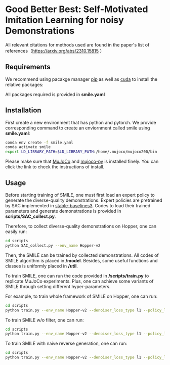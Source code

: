 # Good Better Best: Self-Motivated Imitation Learning for noisy Demonstrations

All relevant citations for methods used are found in the paper's list of references（https://arxiv.org/abs/2310.15815 ）

## Requirements

We recommend using pacakge manager [pip](https://pip.pypa.io/en/stable/) as well as 
[cuda](https://developer.nvidia.com/cuda-toolkit) to install the relative packages:

All packages required is provided in **smile.yaml**

## Installation

First create a new environment that has python and pytorch. 
We provide corresponding command to create an enviornment called smile using **smile.yaml**:

```bash
conda env create -f smile.yaml
conda activate smile
export LD_LIBRARY_PATH=$LD_LIBRARY_PATH:/home/.mujoco/mujoco200/bin
```

Please make sure that [MuJoCo](https://github.com/deepmind/mujoco) and [mujoco-py](https://github.com/openai/mujoco-py) is installed finely. You can click the link to check the instructions of install.


## Usage
Before starting training of SMILE, one must first load an expert policy to generate the diverse-quality demonstrations. Expert policies are pretrained by SAC implemented in [stable-baselines3](https://github.com/DLR-RM/stable-baselines3). Codes to load their trained parameters and generate demonstrations is provided in **scripts/SAC_collect.py**.

Therefore, to collect diverse-quality demonstrations on Hopper, one can easily run:

```bash
cd scripts
python SAC_collect.py --env_name Hopper-v2
```

Then, the SMILE can be trained by collected demonstrations. All codes of SMILE algorithm is placed in **/model**. Besides, some useful functions and classes is uniformly placed in **/util**.

To train SMILE, one can run the code provided in **/scripts/train.py** to replicate MuJoCo experiments. Plus, one can achieve some variants of SMILE through setting different hyper-parameters.

For example, to train whole framework of SMILE on Hopper, one can run:
```bash
cd scripts
python train.py --env_name Hopper-v2 --denoiser_loss_type l1 --policy_loss_type l2  
```

To train SMILE w/o filter, one can run:
```bash
cd scripts
python train.py --env_name Hopper-v2 --denoiser_loss_type l1 --policy_loss_type l2 --no_filtering True 
```

To train SMILE with naive reverse generation, one can run:
```bash
cd scripts
python train.py --env_name Hopper-v2 --denoiser_loss_type l1 --policy_loss_type l2 --naive_reverse True
```

